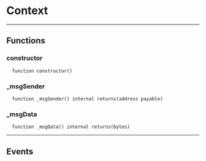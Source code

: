 # Context




___

## Functions

### constructor

```solidity
  function constructor()
```




### _msgSender

```solidity
  function _msgSender() internal returns(address payable)
```




### _msgData

```solidity
  function _msgData() internal returns(bytes)
```





___

## Events

